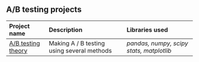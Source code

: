 ## A/B testing projects

| Project name | Description | Libraries used | 
| :---------------------- | :---------------------- | :---------------------- |
| [A/B testing theory](big_cities_music) | Making A / B testing using several methods| *pandas, numpy, scipy stats, matplotlib* |
